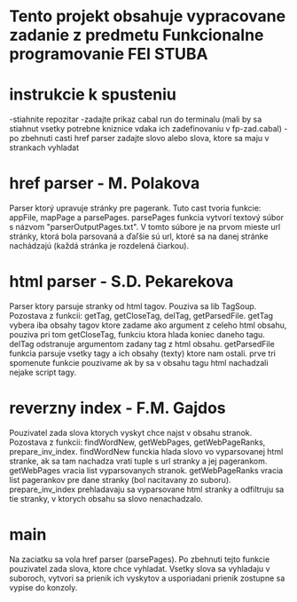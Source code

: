 # Tento projekt obsahuje vypracovane zadanie z predmetu Funkcionalne programovanie FEI STUBA
# instrukcie k spusteniu
-stiahnite repozitar
-zadajte prikaz cabal run do terminalu (mali by sa stiahnut vsetky potrebne kniznice vdaka ich zadefinovaniu v fp-zad.cabal)
-po zbehnuti casti href parser zadajte slovo alebo slova, ktore sa maju v strankach vyhladat
# href parser - M. Polakova
Parser ktorý upravuje stránky pre pagerank. Tuto cast tvoria funkcie: appFile, mapPage a parsePages. parsePages funkcia vytvorí textový súbor s názvom "parserOutputPages.txt". V tomto súbore je na prvom mieste url stránky, ktorá bola parsovaná a ďaľšie sú url, ktoré sa na danej stránke nachádzajú (každá stránka je rozdelená čiarkou).
# html parser - S.D. Pekarekova
Parser ktory parsuje stranky od html tagov. Pouziva sa lib TagSoup. Pozostava z funkcii: getTag, getCloseTag, delTag, getParsedFile. getTag vybera iba obsahy tagov ktore zadame ako argument z celeho html obsahu, pouziva pri tom  getCloseTag, funkciu ktora hlada koniec daneho tagu. delTag odstranuje argumentom zadany tag z html obsahu. getParsedFile funkcia parsuje vsetky tagy a ich obsahy (texty) ktore nam ostali. prve tri spomenute funkcie pouzivame ak by sa v obsahu tagu html nachadzali nejake script tagy.
# reverzny index - F.M. Gajdos
Pouzivatel zada slova ktorych vyskyt chce najst v obsahu stranok. Pozostava z funkcii: findWordNew, getWebPages, getWebPageRanks, prepare_inv_index. findWordNew funckia hlada slovo vo vyparsovanej html stranke, ak sa tam nachadza vrati tuple s url stranky a jej pagerankom. getWebPages vracia list vyparsovanych stranok. getWebPageRanks vracia list pagerankov pre dane stranky (bol nacitavany zo suboru). prepare_inv_index prehladavaju sa vyparsovane html stranky a  odfiltruju sa tie stranky, v ktorych obsahu sa slovo nenachadzalo.
# main
Na zaciatku sa vola href parser (parsePages). Po zbehnuti tejto funkcie pouzivatel zada slova, ktore chce vyhladat. Vsetky slova sa vyhladaju v suboroch, vytvori sa prienik ich vyskytov a usporiadani prienik zostupne sa vypise do konzoly. 
